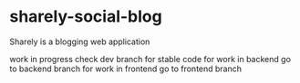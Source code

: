 # sharely-social-blog

Sharely is a blogging web application

work in progress
check dev branch for stable code
for work in backend go to backend branch
for work in frontend go to frontend branch
